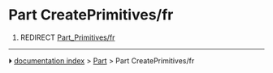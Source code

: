 # Part CreatePrimitives/fr
1.  REDIRECT [Part_Primitives/fr](Part_Primitives/fr.md)



---
⏵ [documentation index](../README.md) > [Part](Part_Workbench.md) > Part CreatePrimitives/fr
